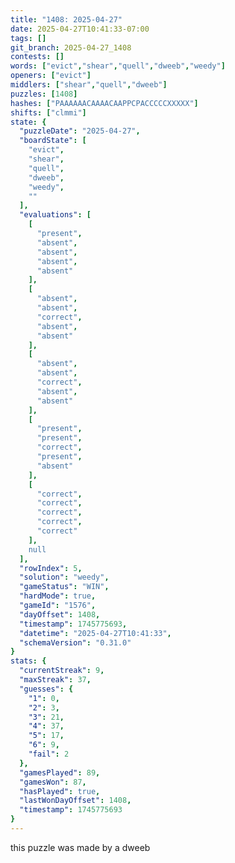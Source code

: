 ```yaml
---
title: "1408: 2025-04-27"
date: 2025-04-27T10:41:33-07:00
tags: []
git_branch: 2025-04-27_1408
contests: []
words: ["evict","shear","quell","dweeb","weedy"]
openers: ["evict"]
middlers: ["shear","quell","dweeb"]
puzzles: [1408]
hashes: ["PAAAAAACAAAACAAPPCPACCCCCXXXXX"]
shifts: ["clmmi"]
state: {
  "puzzleDate": "2025-04-27",
  "boardState": [
    "evict",
    "shear",
    "quell",
    "dweeb",
    "weedy",
    ""
  ],
  "evaluations": [
    [
      "present",
      "absent",
      "absent",
      "absent",
      "absent"
    ],
    [
      "absent",
      "absent",
      "correct",
      "absent",
      "absent"
    ],
    [
      "absent",
      "absent",
      "correct",
      "absent",
      "absent"
    ],
    [
      "present",
      "present",
      "correct",
      "present",
      "absent"
    ],
    [
      "correct",
      "correct",
      "correct",
      "correct",
      "correct"
    ],
    null
  ],
  "rowIndex": 5,
  "solution": "weedy",
  "gameStatus": "WIN",
  "hardMode": true,
  "gameId": "1576",
  "dayOffset": 1408,
  "timestamp": 1745775693,
  "datetime": "2025-04-27T10:41:33",
  "schemaVersion": "0.31.0"
}
stats: {
  "currentStreak": 9,
  "maxStreak": 37,
  "guesses": {
    "1": 0,
    "2": 3,
    "3": 21,
    "4": 37,
    "5": 17,
    "6": 9,
    "fail": 2
  },
  "gamesPlayed": 89,
  "gamesWon": 87,
  "hasPlayed": true,
  "lastWonDayOffset": 1408,
  "timestamp": 1745775693
}
---
```

<!-- more -->
this puzzle was made by a dweeb
